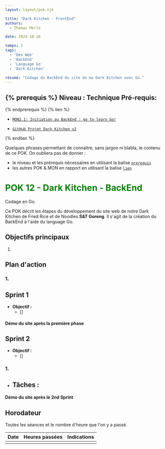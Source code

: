 ```yaml
---
layout: layout/pok.njk

title: "Dark Kitchen - FrontEnd"
authors:
  - Thomas Merle

date: 2024-10-16

temps: 2
tags: 
  - 'Dev Web'
  - 'BackEnd'
  - 'Language Go'
  - 'Dark Kitchen'

résumé: "Codage du BackEnd du site de ma Dark Kitchen avec Go."
---
```

{% prerequis %}
**Niveau :** Technique
**Pré-requis:**
- 

{% endprerequis %}
{% lien %}

- [`MON2.1: Initiation au BackEnd : go to learn Go!`](https://francoisbrucker.github.io/do-it/promos/2024-2025/Merle-Thomas/mon/temps-2.1/)

- [`GitHub Projet Dark Kitchen v2`](https://github.com/SofianeOuadda/dark-kitchen-v2)

{% endlien %}

Quelques phrases permettant de connaître, sans jargon ni blabla, le contenu de ce POK. On oubliera pas de donner :

- le niveau et les prérequis nécessaires en utilisant la balise [`prerequis`](/cs/contribuer-au-site/#prerequis)
- les autres POK & MON en rapport en utilisant la balise [`lien`](/cs/contribuer-au-site/#lien)

# <span style="color: green">POK 12 - Dark Kitchen - BackEnd
Codage en Go. 

Ce POK décrit les étapes du développement du site web de notre Dark Kitchen de Fried Rice et de Noodles **S&T Goreng**. Il s'agit de la création du BackEnd à l'aide du language Go.

## Objectifs principaux

1. 


## Plan d'action
### 1. 


## Sprint 1
- **Objectif :** 
  - [] 


#### Démo du site après la première phase


## Sprint 2
- **Objectif :** 
  - [] 



### 1. 
- **Tâches** :
  - 


#### Démo du site après le 2nd Sprint


## Horodateur

Toutes les séances et le nombre d'heure que l'on y a passé.

| Date       | Heures passées | Indications                                    |
|------------|----------------|------------------------------------------------|
|       |              |                    |
